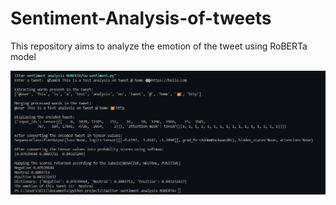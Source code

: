 # Sentiment-Analysis-of-tweets
This repository aims to analyze the emotion of the tweet using RoBERTa model

![alt text](https://github.com/M1kxy/Sentiment-Analysis-of-tweets/blob/main/image.png)

